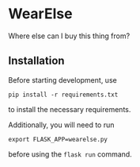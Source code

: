 # WearElse
Where else can I buy this thing from?

## Installation

Before starting development, use

```
pip install -r requirements.txt
```

to install the necessary requirements.

Additionally, you will need to run

```
export FLASK_APP=wearelse.py
```

before using the `flask run` command.
